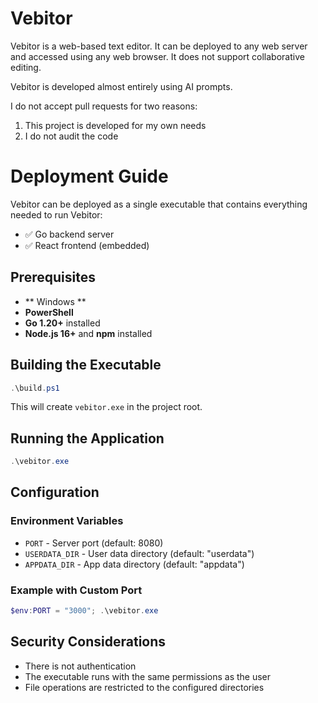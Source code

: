 # Vebitor

Vebitor is a web-based text editor. It can be deployed to any web server and accessed using any web browser. It does not support collaborative editing.

Vebitor is developed almost entirely using AI prompts.

I do not accept pull requests for two reasons:
1. This project is developed for my own needs
2. I do not audit the code

# Deployment Guide

Vebitor can be deployed as a single executable that contains everything needed to run Vebitor:
- ✅ Go backend server
- ✅ React frontend (embedded)

## Prerequisites

- ** Windows **
- **PowerShell**
- **Go 1.20+** installed
- **Node.js 16+** and **npm** installed

## Building the Executable

```powershell
.\build.ps1
```

This will create `vebitor.exe` in the project root.

## Running the Application

```powershell
.\vebitor.exe
```

## Configuration

### Environment Variables
- `PORT` - Server port (default: 8080)
- `USERDATA_DIR` - User data directory (default: "userdata")
- `APPDATA_DIR` - App data directory (default: "appdata")

### Example with Custom Port
```powershell
$env:PORT = "3000"; .\vebitor.exe
```

## Security Considerations

- There is not authentication
- The executable runs with the same permissions as the user
- File operations are restricted to the configured directories
